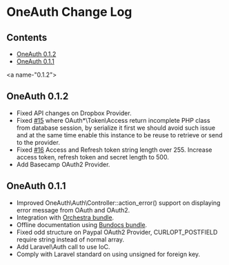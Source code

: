 # OneAuth Change Log

## Contents

- [OneAuth 0.1.2](#0.1.2)
- [OneAuth 0.1.1](#0.1.1)

<a name-"0.1.2"></a>
## OneAuth 0.1.2

- Fixed API changes on Dropbox Provider.
- Fixed [#15](https://github.com/codenitive/laravel-oneauth/pull/15) where OAuth*\Token\Access return incomplete PHP class from database session, by serialize it first we should avoid such issue and at the same time enable this instance to be reuse to retrieve or send to the provider.
- Fixed [#16](https://github.com/codenitive/laravel-oneauth/pull/16) Access and Refresh token string length over 255. Increase access token, refresh token and secret length to 500.
- Add Basecamp OAuth2 Provider.

<a name="0.1.1"></a>
## OneAuth 0.1.1

- Improved OneAuth\Auth\Controller::action_error() support on displaying error message from OAuth and OAuth2.
- Integration with [Orchestra bundle](http://bundles.laravel.com/bundle/orchestra).
- Offline documentation using [Bundocs bundle](http://bundles.laravel.com/bundle/bundocs).
- Fixed odd structure on Paypal OAuth2 Provider, CURLOPT_POSTFIELD require string instead of normal array.
- Add Laravel\Auth call to use IoC.
- Comply with Laravel standard on using unsigned for foreign key.